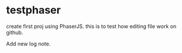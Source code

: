 # testphaser
create first proj using PhaserJS.
this is to test how editing file work on github.

Add new log note.